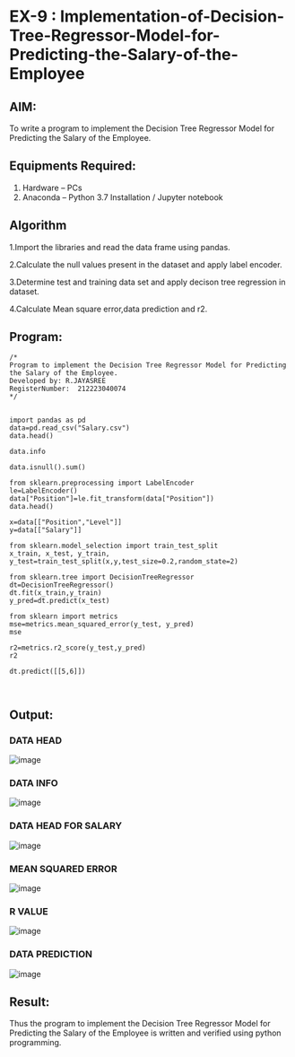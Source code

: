 # EX-9 : Implementation-of-Decision-Tree-Regressor-Model-for-Predicting-the-Salary-of-the-Employee

## AIM:
To write a program to implement the Decision Tree Regressor Model for Predicting the Salary of the Employee.

## Equipments Required:
1. Hardware – PCs
2. Anaconda – Python 3.7 Installation / Jupyter notebook

## Algorithm
1.Import the libraries and read the data frame using pandas.

2.Calculate the null values present in the dataset and apply label encoder. 

3.Determine test and training data set and apply decison tree regression in dataset. 

4.Calculate Mean square error,data prediction and r2.
## Program:
```
/*
Program to implement the Decision Tree Regressor Model for Predicting the Salary of the Employee.
Developed by: R.JAYASREE
RegisterNumber:  212223040074
*/
```
```

import pandas as pd
data=pd.read_csv("Salary.csv")
data.head()

data.info

data.isnull().sum()

from sklearn.preprocessing import LabelEncoder
le=LabelEncoder()
data["Position"]=le.fit_transform(data["Position"])
data.head()

x=data[["Position","Level"]]
y=data[["Salary"]]

from sklearn.model_selection import train_test_split
x_train, x_test, y_train, y_test=train_test_split(x,y,test_size=0.2,random_state=2)

from sklearn.tree import DecisionTreeRegressor
dt=DecisionTreeRegressor()
dt.fit(x_train,y_train)
y_pred=dt.predict(x_test)

from sklearn import metrics
mse=metrics.mean_squared_error(y_test, y_pred)
mse

r2=metrics.r2_score(y_test,y_pred)
r2

dt.predict([[5,6]])



```

## Output:
### DATA HEAD


![image](https://github.com/user-attachments/assets/cb3ebf5d-150e-4887-896b-2e61cb8df184)

### DATA INFO 
![image](https://github.com/user-attachments/assets/50781911-e4d0-4376-a95e-b9557d4cc8af)

### DATA HEAD FOR SALARY

![image](https://github.com/user-attachments/assets/80892400-f828-4323-b357-cc51b8895af4)

### MEAN SQUARED ERROR
![image](https://github.com/user-attachments/assets/3453a2a2-1b9c-4903-be5a-4dc1858f18f3)

### R VALUE 
![image](https://github.com/user-attachments/assets/283a65f9-b4ab-447f-87d3-21a94220eb96)

### DATA PREDICTION

![image](https://github.com/user-attachments/assets/3398eff9-c7ed-4dce-933d-5568dd1fa32e)

## Result:
Thus the program to implement the Decision Tree Regressor Model for Predicting the Salary of the Employee is written and verified using python programming.
